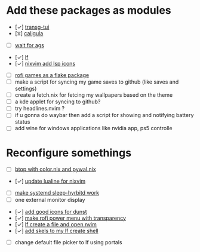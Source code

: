 # Add these packages as modules
- [✓] [transg-tui](https://github.com/PanAeon/transg-tui)
- [⧖] [caligula](https://github.com/ifd3f/caligula)
- [ ] [wait for ags]()
- [✓] [lf](https://github.com/gokcehan/lf)
- [✓] [nixvim add lsp icons](./pkgs/editor/nvim.nix)
- [ ] [rofi games as a flake package](https://github.com/Rolv-Apneseth/rofi-games)
- [ ] make a script for syncing my game saves to github (like saves and settings)
- [ ] create a fetch.nix for fetcing my wallpapers based on the theme
- [ ] a kde applet for syncing to github?
- [ ] try headlines.nvim ?
- [ ] if u gonna do waybar then add a script for showing and notifying battery status
- [ ] add wine for windows applications like nvidia app, ps5 controlle

# Reconfigure somethings
- [ ] [btop with color.nix and pywal.nix](./pkgs/btop.nix)
- [✓] [update lualine for nixvim](./pkgs/editor/nvim.nix)
- [ ] [make systemd sleep-hyrbitd work](./pkgs/systemd.nix)
- [ ] one external monitor display
- [✓] [add good icons for dunst](./pkgs/dunst.nix)
- [✓] [make rofi power menu with transparency](./pkgs/rofi/rofi.nix)
- [✓] [lf create a file and open nvim]()
- [✓] [add skels to my lf create shell](~/.bin/skels)
- [ ] change default file picker to lf using portals
